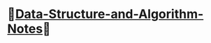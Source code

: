 # 🎉[Data-Structure-and-Algorithm-Notes](https://github.com/raingrain/Data-Structure-and-Algorithm-Notes)🎉
